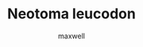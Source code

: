 ---
layout: post
author: maxwell
title: Neotoma leucodon
description: 
tags: []
image: 
  feature: 
  credit: 
  creditlink: 
permalink: neotoma-leucodon
---